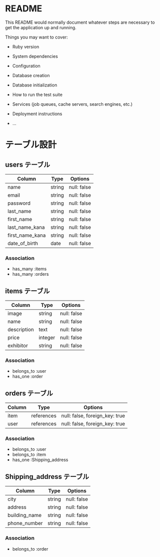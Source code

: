 # README

This README would normally document whatever steps are necessary to get the
application up and running.

Things you may want to cover:

* Ruby version

* System dependencies

* Configuration

* Database creation

* Database initialization

* How to run the test suite

* Services (job queues, cache servers, search engines, etc.)

* Deployment instructions

* ...

# テーブル設計

## users テーブル

| Column          | Type   | Options     |
| --------------- | ------ | ----------- |
| name            | string | null: false |
| email           | string | null: false |
| password        | string | null: false |
| last_name       | string | null: false |
| first_name      | string | null: false |
| last_name_kana  | string | null: false |
| first_name_kana | string | null: false |
| date_of_birth   | date   | null: false |

### Association

- has_many :items
- has_many :orders

## items テーブル

| Column        | Type    | Options     |
| ------------- | ------  | ----------- |
| image         | string  | null: false |
| name          | string  | null: false |
| description   | text    | null: false |
| price         | integer | null: false |
| exhibitor     | string  | null: false |

### Association

- belongs_to :user
- has_one :order

## orders テーブル

| Column | Type       | Options                        |
| ------ | ---------- | ------------------------------ |
| item   | references | null: false, foreign_key: true |
| user   | references | null: false, foreign_key: true |

### Association

- belongs_to :user
- belongs_to :item
- has_one :Shipping_address

## Shipping_address テーブル

| Column        | Type   | Options     |
| ------------- | ------ | ----------- |
| city          | string | null: false |
| address       | string | null: false |
| building_name | string | null: false |
| phone_number  | string | null: false |

### Association

- belongs_to :order